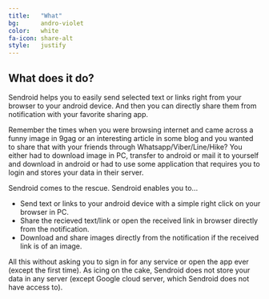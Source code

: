 ```yaml
---
title:	 "What"
bg:      andro-violet
color:	 white
fa-icon: share-alt
style:   justify
---
```


## What does it do?
Sendroid helps you to easily send selected text or links right from your browser to your android device. And then you can directly share them from notification with your favorite sharing app.

Remember the times when you were browsing internet and came across a funny image in 9gag or an interesting article in some blog and you wanted to share that with your friends through Whatsapp/Viber/Line/Hike? You either had to download image in PC, transfer to android or mail it to yourself and download in android or had to use some application that requires you to login and stores your data in their server.

Sendroid comes to the rescue.
Sendroid enables you to...

- Send text or links to your android device with a simple right click on your browser in PC.
- Share the recieved text/link or open the received link in browser directly from the notification.
- Download and share images directly from the notification if the received link is of an image.

All this without asking you to sign in for any service or open the app ever (except the first time). As icing on the cake, Sendroid does not store your data in any server (except Google cloud server, which Sendroid does not have access to).
